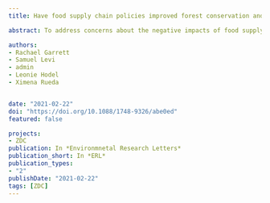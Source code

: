 ```yaml
---
title: Have food supply chain policies improved forest conservation and rural livelihoods? A systematic review

abstract: To address concerns about the negative impacts of food supply chains in forest regions, a growing number of companies have adopted policies to influence their suppliers’ behaviors. With a focus on forest-risk food supply chains, we provide a systematic review of the conservation and livelihood outcomes of the mechanisms that companies use to implement their forest-focused supply chain policies (FSPs)—certifications, codes of conduct, and market exclusion mechanisms. More than half of the 37 cases that rigorously measure the outcomes of FSP implementation mechanisms find additional conservation and livelihood benefits resulting from the policies. Positive livelihood outcomes are more common than conservation additionality and most often pertain to improvements in farm income through increases in crop yields on coffee and cocoa farms that have adopted certifications or codes of conduct. However, in some cases certifications lead to a reduction in net household income as farmers increasingly specialize in the certified commodity and spend more on food purchases. Among the five cases that examine conservation and livelihoods simultaneously, there is no evidence of tradeoffs or synergies—most often an improvement in one type of outcome is associated with no change in the other. Interactions with public conservation and agricultural policies influence the conservation gains achieved by all mechanisms, while the marketing attributes of cooperatives and buying companies play a large role in determining the livelihood outcomes associated with certification. Compliance with the forest requirements of FSP implementation mechanisms is high, but challenges to geospatial monitoring and land use related selection biases limit the overall benefits of these policies. Given the highly variable methods and limited evidence base, additional rigorous research across a greater variety of contexts is urgently needed to better understand if and when FSPs can be successful in achieving synergies between conservation and livelihoods.

authors:
- Rachael Garrett
- Samuel Levi
- admin
- Leonie Hodel
- Ximena Rueda


date: "2021-02-22"
doi: "https://doi.org/10.1088/1748-9326/abe0ed"
featured: false

projects:
- ZDC
publication: In *Environmnetal Research Letters*
publication_short: In *ERL*
publication_types:
- "2"
publishDate: "2021-02-22"
tags: [ZDC]
---
```

